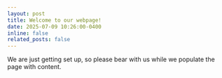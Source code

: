 ```yaml
---
layout: post
title: Welcome to our webpage!
date: 2025-07-09 10:26:00-0400
inline: false
related_posts: false
---
```


We are just getting set up, so please bear with us while we populate the page with content.
